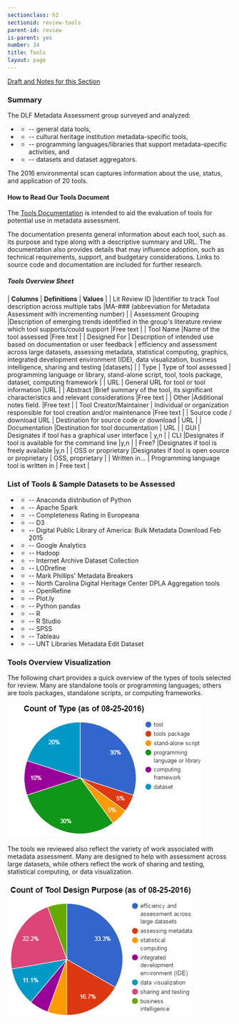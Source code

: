 ```yaml
---
sectionclass: h2
sectionid: review-tools
parent-id: review
is-parent: yes
number: 34
title: Tools
layout: page
---
```

[Draft and Notes for this Section](https://docs.google.com/document/d/1rk6TThrSqpLNk-L0JgR3lk5b_M3M8n5xM2xggKHYVUw/edit#heading=h.nte3qkd91px7)

<h3>Summary</h3>

The DLF Metadata Assessment group surveyed and analyzed:

- - -- general data tools,
- - -- cultural heritage institution metadata-specific tools,
- - -- programming languages/libraries that support metadata-specific activities, and
- - -- datasets and dataset aggregators.

The 2016 environmental scan captures information about the use, status, and application of 20 tools.


<h4>How to Read Our Tools Document</h4>

The [Tools Documentation](https://docs.google.com/spreadsheets/d/1PCi_3pcWSFQ9fR54AxwO7LWuBUu2vbVw1etvw_UAl5g/edit?usp=sharing) is intended to aid the evaluation of tools for potential use in metadata assessment. 

The documentation presents general information about each tool, such as its purpose and type along with a descriptive summary and URL. The documentation also provides details that may influence adoption, such as technical requirements, support, and budgetary considerations. Links to source code and documentation are included for further research. 

<h5>Tools Overview Sheet</h5>

| **Columns** | **Definitions** | **Values** |
| Lit Review ID |Identifier to track Tool description across multiple tabs |MA-### (abbreviation for Metadata Assessment with incrementing number) |
| Assessment Grouping |Description of emerging trends identified in the group's literature review which tool supports/could support |Free text |
| Tool Name |Name of the tool assessed |Free text |
| Designed For | Description of intended use based on documentation or user feedback | efficiency and assessment across large datasets, assessing metadata, statistical computing, graphics, integrated development environment (IDE), data visualization, business intelligence, sharing and testing [datasets] |
| Type | Type of tool assessed | programming language or library, stand-alone script, tool, tools package, dataset, computing framework |
| URL | General URL for tool or tool information |URL |
| Abstract |Brief summary of the tool, its significant characteristics and relevant considerations |Free text |
| Other |Additional notes field. |Free text |
| Tool Creator/Maintainer | Individual or organization responsible for tool creation and/or maintenance |Free text |
| Source code / download URL | Destination for source code or download | URL |
| Documentation |Destination for tool documentation | URL |
| GUI | Designates if tool has a graphical user interface | y,n |
| CLI |Designates if tool is available for the command line |y,n |
| Free? |Designates if tool is freely available |y,n |
| OSS or proprietary |Designates if tool is open source or proprietary | OSS, proprietary |
| Written in... | Programming language tool is written in | Free text |


<h3>List of Tools &amp; Sample Datasets to be Assessed</h3>

- - --  Anaconda distribution of Python
- - --  Apache Spark
- - --  Completeness Rating in Europeana
- - --  D3
- - --  Digital Public Library of America: Bulk Metadata Download Feb 2015
- - --  Google Analytics
- - --  Hadoop
- - --  Internet Archive Dataset Collection
- - --  LODrefine
- - --  Mark Phillips' Metadata Breakers
- - --  North Carolina Digital Heritage Center DPLA Aggregation tools
- - --  OpenRefine
- - --  Plot.ly
- - --  Python pandas
- - --  R
- - --  R Studio
- - --  SPSS
- - --  Tableau
- - --  UNT Libraries Metadata Edit Dataset

<h3>Tools Overview Visualization</h3>

The following chart provides a quick overview of the types of tools selected for review. Many are standalone tools or programming languages; others are tools packages, standalone scripts, or computing frameworks.

<img src="/img/toolsselected.png"/>

The tools we reviewed also reflect the variety of work associated with metadata assessment. Many are designed to help with assessment across large datasets, while others reflect the work of sharing and testing, statistical computing, or data visualization.

<img src="/img/toolsdesigned.png"/>